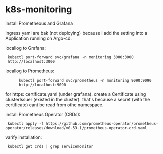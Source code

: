 # k8s-monitoring
install Prometheous and Grafana


ingress yaml are bak (not deploying) because i add the setting into a Application running on Argo-cd.

locallog to Grafana:

     kubectl port-forward svc/grafana -n monitoring 3000:3000
     http://localhost:3000

 locallog to Prometheus:

          kubectl port-forward svc/prometheus -n monitoring 9090:9090
          http://localhost:9090


for https:
     certificate.yaml (under grafana). create a Certificate using clusterIssuer (existed in the cluster). that's because a secret (with the certificate) 
     cant be read from othe namespace.

install Prometheus Operator (CRDs):

     kubectl apply -f https://github.com/prometheus-operator/prometheus-operator/releases/download/v0.53.1/prometheus-operator-crd.yaml

varify installation:

     kubectl get crds | grep servicemonitor

